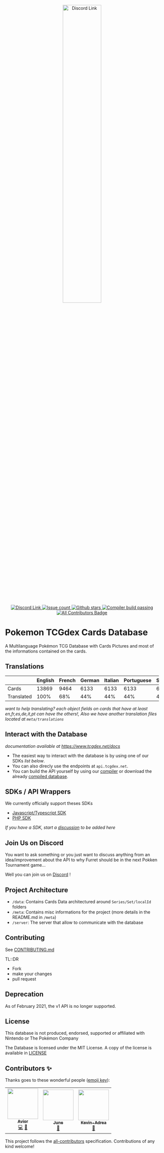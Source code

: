 <p align="center">
	<a href="https://www.tcgdex.net">
		<img src="https://repository-images.githubusercontent.com/241652591/01dd7200-ca01-11eb-98e0-d8f04e7dfe42" width="50%" alt="Discord Link">
	</a>
</p>
<p align="center">
	<a href="https://discord.gg/NehYTAhsZE">
		<img src="https://img.shields.io/discord/857231041261076491?color=%235865F2&label=Discord" alt="Discord Link">
	</a>
	<a href="https://github.com/tcgdex/cards-database/issues">
		<img src="https://img.shields.io/github/issues/tcgdex/cards-database?style=flat-square&color=%2344CC11" alt="Issue count">
	</a>
	<a href="https://github.com/tcgdex/cards-database/stargazers">
		<img src="https://img.shields.io/github/stars/tcgdex/cards-database?style=flat-square" alt="Github stars">
	</a>
	<a href="https://github.com/tcgdex/compiler">
		<img src="https://img.shields.io/github/workflow/status/tcgdex/cards-database/Compile?style=flat-square" alt="Compiler build passing" />
	</a>
	<!-- ALL-CONTRIBUTORS-BADGE:START - Do not remove or modify this section -->
<a href="#contributors-"><img src="https://img.shields.io/badge/all_contributors-3-orange.svg?style=flat-square" alt="All Contributors Badge" /></a>
<!-- ALL-CONTRIBUTORS-BADGE:END -->
</p>

# Pokemon TCGdex Cards Database

A Multilanguage Pokémon TCG Database with Cards Pictures and most of the informations contained on the cards.

## Translations

|             | English | French | German | Italian | Portuguese | Spanish |
|-------------|---------|--------|--------|---------|------------|---------|
| Cards       | 13869   | 9464   | 6133   | 6133    | 6133       | 6133    |
| Translated  | 100%    | 68%    | 44%    | 44%     | 44%        | 44%     |

_want to help translating? each object fields on cards that have at least en,fr,es,de,it,pt can have the others!,_
_Also we have another translation files located at `meta/translations`_

## Interact with the Database

_documentation available at https://www.tcgdex.net/docs_

- The easiest way to interact with the database is by using one of our SDKs _list below_.
- You can also direcly use the endpoints at `api.tcgdex.net`.
- You can build the API yourself by using our [compiler](https://github.com/tcgdex/compiler) or download the already [compiled database](https://github.com/tcgdex/distribution).

## SDKs / API Wrappers

We currently officially support theses SDKs

- [Javascript/Typescript SDK](https://github.com/tcgdex/javascript-sdk)
- [PHP SDK](https://github.com/tcgdex/php-sdk)

_If you have a SDK, start a [discussion](https://github.com/tcgdex/cards-database/discussions/new) to be added here_


## Join Us on Discord

You want to ask something or you just want to discuss anything from an idea/improvement about the API to why Furret should be in the next Pokken Tournament game...

Well you can join us on [Discord](https://discord.gg/NehYTAhsZE) !

## Project Architecture

- `/data`: Contains Cards Data architectured around `Series/Set/localId` folders
- `/meta`: Contains misc informations for the project (more details in the README.md in `/meta`)
- `/server`: The server that allow to communicate with the database

## Contributing

See [CONTRIBUTING.md](./CONTRIBUTING.md)

TL::DR
- Fork
- make your changes
- pull request

## Deprecation

As of February 2021, the v1 API is no longer supported.

## License

This database is not produced, endorsed, supported or affiliated with Nintendo or The Pokémon Company

The Database is licensed under the MIT License. A copy of the license is available in [LICENSE](./LICENSE)

## Contributors ✨

Thanks goes to these wonderful people ([emoji key](https://allcontributors.org/docs/en/emoji-key)):

<!-- ALL-CONTRIBUTORS-LIST:START - Do not remove or modify this section -->
<!-- prettier-ignore-start -->
<!-- markdownlint-disable -->
<table>
  <tr>
    <td align="center"><a href="https://www.avior.me/"><img src="https://avatars.githubusercontent.com/u/15822031?v=4?s=100" width="100px;" alt=""/><br /><sub><b>Avior</b></sub></a><br /><a href="https://github.com/tcgdex/cards-database/commits?author=Aviortheking" title="Code">💻</a> <a href="#data-Aviortheking" title="Data">🔣</a></td>
    <td align="center"><a href="https://github.com/JuneTwooo"><img src="https://avatars.githubusercontent.com/u/1458019?v=4?s=100" width="100px;" alt=""/><br /><sub><b>June</b></sub></a><br /><a href="https://github.com/tcgdex/cards-database/issues?q=author%3AJuneTwooo" title="Bug reports">🐛</a></td>
    <td align="center"><a href="https://github.com/Kevin-Adrea"><img src="https://avatars.githubusercontent.com/u/36231620?v=4?s=100" width="100px;" alt=""/><br /><sub><b>Kevin-Adrea</b></sub></a><br /><a href="https://github.com/tcgdex/cards-database/issues?q=author%3AKevin-Adrea" title="Bug reports">🐛</a></td>
  </tr>
</table>

<!-- markdownlint-restore -->
<!-- prettier-ignore-end -->

<!-- ALL-CONTRIBUTORS-LIST:END -->

This project follows the [all-contributors](https://github.com/all-contributors/all-contributors) specification. Contributions of any kind welcome!

